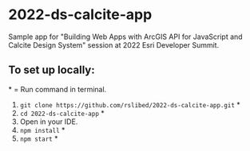 # 2022-ds-calcite-app

Sample app for "Building Web Apps with ArcGIS API for JavaScript and Calcite Design System" session at 2022 Esri Developer Summit.

## To set up locally:

\* = Run command in terminal.

1. `git clone https://github.com/rslibed/2022-ds-calcite-app.git` \*
2. `cd 2022-ds-calcite-app` \*
3. Open in your IDE.
4. `npm install` \*
5. `npm start` \*
